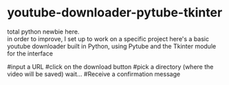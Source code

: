 # youtube-downloader-pytube-tkinter

total python newbie here. <br>
in order to improve, I set up to work on a specific project 
here's a basic youtube downloader 
built in Python, using Pytube and the Tkinter module for the interface 

#input a URL
#click on the download button
#pick a directory (where the video will be saved)
wait...
#Receive a confirmation message
